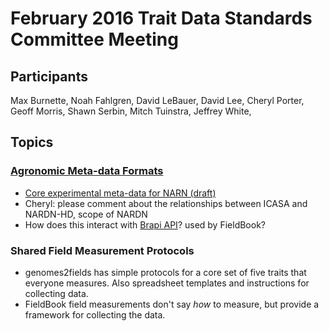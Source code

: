 # February 2016 Trait Data Standards Committee Meeting

## Participants

Max Burnette, Noah Fahlgren, David LeBauer, David Lee, Cheryl Porter, Geoff Morris, Shawn Serbin, Mitch Tuinstra, Jeffrey White, 

## Topics

### [Agronomic Meta-data Formats](https://github.com/terraref/reference-data/issues/18)

* [Core experimental meta-data for NARN (draft)]( https://github.com/terraref/reference-data/files/15501/Core.Harmonized.Crop.Experiment.Data_JWW_chp.docx)
* Cheryl: please comment about the relationships between ICASA and NARDN-HD, scope of NARDN
* How does this interact with [Brapi API](http://docs.brapi.apiary.io/#introduction/structure-of-the-response-object)? used by FieldBook?

### Shared Field Measurement Protocols

* genomes2fields has simple protocols for a core set of five traits that everyone measures. Also spreadsheet templates and instructions for collecting data.
* FieldBook field measurements don't say _how_ to measure, but provide a framework for collecting the data.